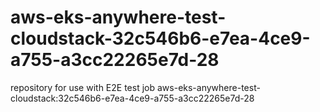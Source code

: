 # aws-eks-anywhere-test-cloudstack-32c546b6-e7ea-4ce9-a755-a3cc22265e7d-28
repository for use with E2E test job aws-eks-anywhere-test-cloudstack:32c546b6-e7ea-4ce9-a755-a3cc22265e7d-28
